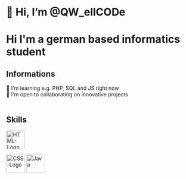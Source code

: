 # 👋 Hi, I’m @QW_ellCODe

<!---
QWellCOD/QWellCOD is a ✨ special ✨ repository because its `README.md` (this file) appears on your GitHub profile.
You can click the Preview link to take a look at your changes.
--->

<h1>Hi I'm a german based informatics student</h1>

<h2> Informations <br> </h2>
<!--🌍 I'm based in Germany<br> 
✉️ You can contact me at contact@lukasbuck.com <br> -->
🧠 I'm learning e.g. PHP, SQL and JS right now<br>
🤝 I'm open to collaborating on innovative projects<br>
<br>
<h2>Skills</h2>

<a href="https://de.wikipedia.org/wiki/HTML5"><img alt="HTML-Logo" src="https://upload.wikimedia.org/wikipedia/commons/thumb/6/61/HTML5_logo_and_wordmark.svg/1024px-HTML5_logo_and_wordmark.svg.png" width="50" 
     height="50" ><a>
     
<a href="https://de.wikipedia.org/wiki/Cascading_Style_Sheets"><img alt="CSS-Logo" src="https://upload.wikimedia.org/wikipedia/commons/thumb/d/d5/CSS3_logo_and_wordmark.svg/800px-CSS3_logo_and_wordmark.svg.png" width="50" 
     height="50" ><a>
<a href="https://www.java.com/"><img alt="Java" src="https://external-content.duckduckgo.com/iu/?u=https%3A%2F%2Fclipground.com%2Fimages%2Fclipart-java-6.jpg&f=1&nofb=1&ipt=2142a4e33b94db39a1286913a969711f1281378cd064fa0287fb15efb5cb364b&ipo=images" width="50" height="50" ><a>
<br>

<!--
     <h2>Socials<br></h2>
<a href="https://www.linkedin.com/in/lukas-buck-664384237/"><img alt="LinkedIn" src="Linkedin-logo-on-transparent-Background-PNG--removebg-preview_1.png" width="50" 
     height="50" ><a>
<a href="https://twitter.com/Lukas_Buck1"><img alt="Twitter" src="https://www.freepnglogos.com/uploads/twitter-logo-png/twitter-logo-vector-png-clipart-1.png" width="50" 
     height="50" ><a>
Bild

-->
